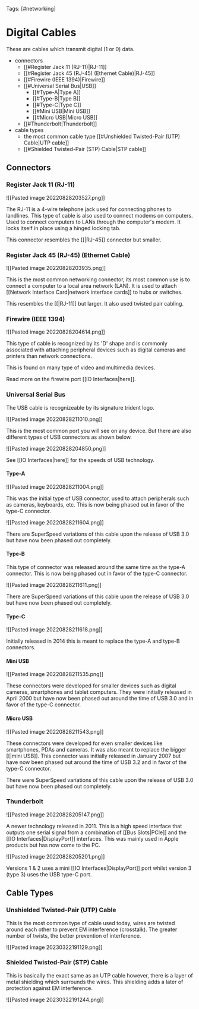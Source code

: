 Tags: [#networking]

# Digital Cables

These are cables which transmit digital (1 or 0) data.

- connectors
	- [[#Register Jack 11 (RJ-11)|RJ-11]]
	- [[#Register Jack 45 (RJ-45) (Ethernet Cable)|RJ-45]]
	- [[#Firewire (IEEE 1394)|Firewire]]
	- [[#Universal Serial Bus|USB]]
	    - [[#Type-A|Type A]]
	    - [[#Type-B|Type B]]
	    - [[#Type-C|Type C]]
	    - [[#Mini USB|Mini USB]]
	    - [[#Micro USB|Micro USB]]
	- [[#Thunderbolt|Thunderbolt]]
- cable types
	- the most common cable type [[#Unshielded Twisted-Pair (UTP) Cable|UTP cable]]
	- [[#Shielded Twisted-Pair (STP) Cable|STP cable]]

## Connectors

### Register Jack 11 (RJ-11)

![[Pasted image 20220828203527.png]]

The RJ-11 is a 4-wire telephone jack used for connecting phones to landlines. This type of cable is also used to connect modems on computers. Used to connect computers to LANs through the computer's modem. It locks itself in place using a hinged locking tab.

This connector resembles the [[|RJ-45]] connector but smaller.

### Register Jack 45 (RJ-45) (Ethernet Cable)

![[Pasted image 20220828203935.png]]

This is the most common networking connector, its most common use is to connect a computer to a local area network (LAN). It is used to attach [[Network Interface Card|network interface cards]] to hubs or switches.

This resembles the [[|RJ-11]] but larger. It also used twisted pair cabling.

### Firewire (IEEE 1394)

![[Pasted image 20220828204614.png]]

This type of cable is recognized by its 'D' shape and is commonly associated with attaching peripheral devices such as digital cameras and printers than network connections.

This is found on many type of video and multimedia devices.

Read more on the firewire port [[IO Interfaces|here]].

### Universal Serial Bus

The USB cable is recognizeable by its signature trident logo.

![[Pasted image 20220828211010.png]]

This is the most common port you will see on any device. But there are also different types of USB connectors as shown below.

![[Pasted image 20220828204850.png]]

See [[IO Interfaces|here]] for the speeds of USB technology.

#### Type-A

![[Pasted image 20220828211004.png]]

This was the initial type of USB connector, used to attach peripherals such as cameras, keyboards, etc. This is now being phased out in favor of the type-C connector.

![[Pasted image 20220828211604.png]]

There are SuperSpeed variations of this cable upon the release of USB 3.0 but have now been phased out completely.

#### Type-B

This type of connector was released around the same time as the type-A connector. This is now being phased out in favor of the type-C connector.

![[Pasted image 20220828211611.png]]

There are SuperSpeed variations of this cable upon the release of USB 3.0 but have now been phased out completely.

#### Type-C

![[Pasted image 20220828211618.png]]

Initially released in 2014 this is meant to replace the type-A and type-B connectors.

#### Mini USB

![[Pasted image 20220828211535.png]]

These connectors were developed for smaller devices such as digital cameras, smartphones and tablet computers. They were initially released in April 2000 but have now been phased out around the time of USB 3.0 and in favor of the type-C connector.

#### Micro USB

![[Pasted image 20220828211543.png]]

These connectors were developed for even smaller devices like smartphones, PDAs and cameras. It was also meant to replace the bigger [[|mini USB]]. This connector was initially released in January 2007 but have now been phased out around the time of USB 3.2 and in favor of the type-C connector.

There were SuperSpeed variations of this cable upon the release of USB 3.0 but have now been phased out completely.

### Thunderbolt

![[Pasted image 20220828205147.png]]

A newer technology released in 2011. This is a high speed interface that outputs one serial signal from a combination of [[Bus Slots|PCIe]] and the [[IO Interfaces|DisplayPort]] interfaces. This was mainly used in Apple products but has now come to the PC.

![[Pasted image 20220828205201.png]]

Versions 1 & 2 uses a mini [[IO Interfaces|DisplayPort]] port whilst version 3 (type 3) uses the USB type-C port.

## Cable Types

### Unshielded Twisted-Pair (UTP) Cable

This is the most common type of cable used today, wires are twisted around each other to prevent EM interference (crosstalk). The greater number of twists, the better prevention of interference.

![[Pasted image 20230322191129.png]]

### Shielded Twisted-Pair (STP) Cable

This is basically the exact same as an UTP cable however, there is a layer of metal shielding which surrounds the wires. This shielding adds a later of protection against EM interference.

![[Pasted image 20230322191244.png]]

